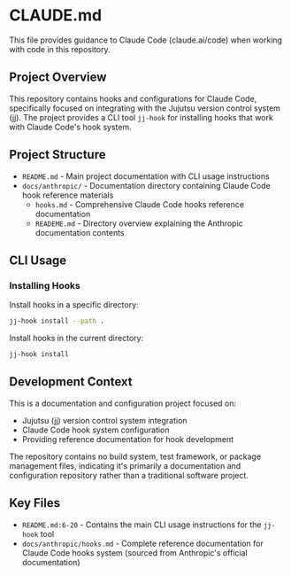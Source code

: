 # CLAUDE.md

This file provides guidance to Claude Code (claude.ai/code) when working with code in this repository.

## Project Overview

This repository contains hooks and configurations for Claude Code, specifically focused on integrating with the Jujutsu version control system (jj). The project provides a CLI tool `jj-hook` for installing hooks that work with Claude Code's hook system.

## Project Structure

- `README.md` - Main project documentation with CLI usage instructions
- `docs/anthropic/` - Documentation directory containing Claude Code hook reference materials
  - `hooks.md` - Comprehensive Claude Code hooks reference documentation
  - `READEME.md` - Directory overview explaining the Anthropic documentation contents

## CLI Usage

### Installing Hooks

Install hooks in a specific directory:
```bash
jj-hook install --path .
```

Install hooks in the current directory:
```bash
jj-hook install
```

## Development Context

This is a documentation and configuration project focused on:
- Jujutsu (jj) version control system integration
- Claude Code hook system configuration
- Providing reference documentation for hook development

The repository contains no build system, test framework, or package management files, indicating it's primarily a documentation and configuration repository rather than a traditional software project.

## Key Files

- `README.md:6-20` - Contains the main CLI usage instructions for the `jj-hook` tool
- `docs/anthropic/hooks.md` - Complete reference documentation for Claude Code hooks system (sourced from Anthropic's official documentation)